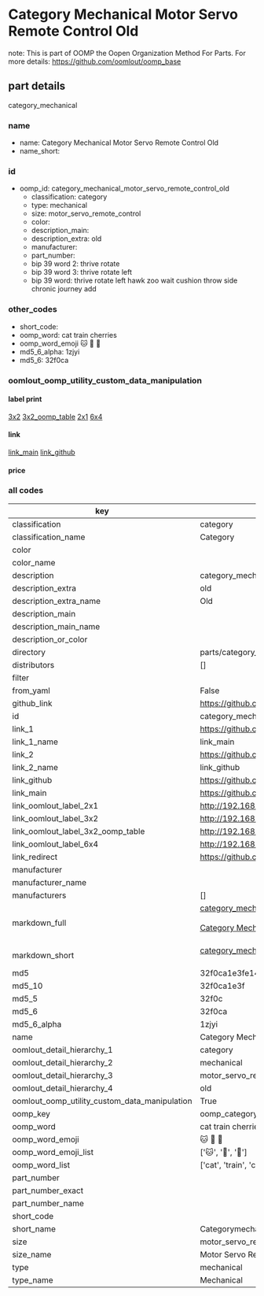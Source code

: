 # Category Mechanical Motor Servo Remote Control Old  

note: This is part of OOMP the Oopen Organization Method For Parts. For more details: https://github.com/oomlout/oomp_base

##  part details
  



category_mechanical



### name
* name: Category Mechanical Motor Servo Remote Control Old
* name_short: 
### id
* oomp_id: category_mechanical_motor_servo_remote_control_old
  * classification: category
  * type: mechanical
  * size: motor_servo_remote_control
  * color: 
  * description_main: 
  * description_extra: old
  * manufacturer: 
  * part_number: 
  * bip 39 word 2: thrive rotate
  * bip 39 word 3: thrive rotate left
  * bip 39 word: thrive rotate left hawk zoo wait cushion throw side chronic journey add

### other_codes
* short_code: 
* oomp_word: cat train cherries
* oomp_word_emoji :cat: :train: :cherries:
* md5_6_alpha: 1zjyi
* md5_6: 32f0ca






### oomlout_oomp_utility_custom_data_manipulation
#### label print
[3x2](http://192.168.1.245:1112/?label=oomp%201zjyi)
[3x2_oomp_table](http://192.168.1.108:1112/?label=oomp%201zjyi)
[2x1](http://192.168.1.242:1112/?label=oomp%201zjyi)
[6x4](http://192.168.1.55:1112/?label=oomp%201zjyi)    

#### link

[link_main](https://github.com/oomlout/oomlout_oomp_version_1_messy/tree/main/parts/category_mechanical_motor_servo_remote_control_old) [link_github](https://github.com/oomlout/oomlout_oomp_version_1_messy/tree/main/parts/category_mechanical_motor_servo_remote_control_old)                             

#### price







### all codes 
| key | value |  
| --- | --- |  
| classification | category |  
| classification_name | Category |  
| color |  |  
| color_name |  |  
| description | category_mechanical |  
| description_extra | old |  
| description_extra_name | Old |  
| description_main |  |  
| description_main_name |  |  
| description_or_color |   |  
| directory | parts/category_mechanical_motor_servo_remote_control_old |  
| distributors | [] |  
| filter |  |  
| from_yaml | False |  
| github_link | https://github.com/oomlout/oomlout_oomp_part_src/tree/main/parts/category_mechanical_motor_servo_remote_control_old |  
| id | category_mechanical_motor_servo_remote_control_old |  
| link_1 | https://github.com/oomlout/oomlout_oomp_version_1_messy/tree/main/parts/category_mechanical_motor_servo_remote_control_old |  
| link_1_name | link_main |  
| link_2 | https://github.com/oomlout/oomlout_oomp_version_1_messy/tree/main/parts/category_mechanical_motor_servo_remote_control_old |  
| link_2_name | link_github |  
| link_github | https://github.com/oomlout/oomlout_oomp_version_1_messy/tree/main/parts/category_mechanical_motor_servo_remote_control_old |  
| link_main | https://github.com/oomlout/oomlout_oomp_version_1_messy/tree/main/parts/category_mechanical_motor_servo_remote_control_old |  
| link_oomlout_label_2x1 | http://192.168.1.242:1112/?label=oomp%201zjyi |  
| link_oomlout_label_3x2 | http://192.168.1.245:1112/?label=oomp%201zjyi |  
| link_oomlout_label_3x2_oomp_table | http://192.168.1.108:1112/?label=oomp%201zjyi |  
| link_oomlout_label_6x4 | http://192.168.1.55:1112/?label=oomp%201zjyi |  
| link_redirect | https://github.com/oomlout/oomlout_oomp_version_1_messy/tree/main/parts/category_mechanical_motor_servo_remote_control_old |  
| manufacturer |  |  
| manufacturer_name |  |  
| manufacturers | [] |  
| markdown_full | [category_mechanical_motor_servo_remote_control_old](none)<br>[](none)<br>[Category Mechanical Motor Servo Remote Control Old](none)<br><br> |  
| markdown_short | [category_mechanical_motor_servo_remote_control_old](none)<br><br> |  
| md5 | 32f0ca1e3fe146cfd9fff69cfe6f0f09 |  
| md5_10 | 32f0ca1e3f |  
| md5_5 | 32f0c |  
| md5_6 | 32f0ca |  
| md5_6_alpha | 1zjyi |  
| name | Category Mechanical Motor Servo Remote Control Old |  
| oomlout_detail_hierarchy_1 | category |  
| oomlout_detail_hierarchy_2 | mechanical |  
| oomlout_detail_hierarchy_3 | motor_servo_remote_control |  
| oomlout_detail_hierarchy_4 | old |  
| oomlout_oomp_utility_custom_data_manipulation | True |  
| oomp_key | oomp_category_mechanical_motor_servo_remote_control_old |  
| oomp_word | cat train cherries |  
| oomp_word_emoji | :cat: :train: :cherries: |  
| oomp_word_emoji_list | [':cat:', ':train:', ':cherries:'] |  
| oomp_word_list | ['cat', 'train', 'cherries'] |  
| part_number |  |  
| part_number_exact |  |  
| part_number_name |  |  
| short_code |  |  
| short_name | Categorymechanical |  
| size | motor_servo_remote_control |  
| size_name | Motor Servo Remote Control |  
| type | mechanical |  
| type_name | Mechanical |  
